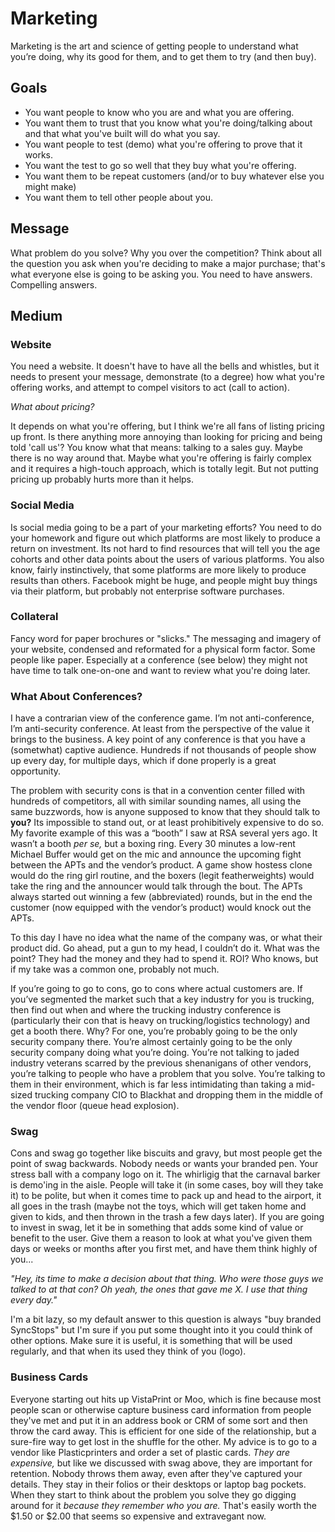# Marketing

Marketing is the art and science of getting people to understand what you’re doing, why its good for them, and to get them to try (and then buy). 

## Goals

* You want people to know who you are and what you are offering.
* You want them to trust that you know what you're doing/talking about and that what you've built will do what you say. 
* You want people to test (demo) what you're offering to prove that it works.
* You want the test to go so well that they buy what you're offering.
* You want them to be repeat customers (and/or to buy whatever else you might make)
* You want them to tell other people about you.

## Message

What problem do you solve? Why you over the competition? Think about all the question you ask when you're deciding to make a major purchase; that's what everyone else is going to be asking you. You need to have answers. Compelling answers. 

## Medium

### Website

You need a website. It doesn't have to have all the bells and whistles, but it needs to present your message, demonstrate (to a degree) how what you're offering works, and attempt to compel visitors to act (call to action). 

*What about pricing?*

It depends on what you're offering, but I think we're all fans of listing pricing up front. Is there anything more annoying than looking for pricing and being told 'call us'? You know what that means: talking to a sales guy. Maybe there is no way around that. Maybe what you're offering is fairly complex and it requires a high-touch approach, which is totally legit. But not putting pricing up probably hurts more than it helps.

### Social Media 

Is social media going to be a part of your marketing efforts? You need to do your homework and figure out which platforms are most likely to produce a return on investment. Its not hard to find resources that will tell you the age cohorts and other data points about the users of various platforms. You also know, fairly instinctively, that some platforms are more likely to produce results than others. Facebook might be huge, and people might buy things via their platform, but probably not enterprise software purchases.

### Collateral

Fancy word for paper brochures or "slicks." The messaging and imagery of your website, condensed and reformated for a physical form factor. Some people like paper. Especially at a conference (see below) they might not have time to talk one-on-one and want to review what you're doing later. 

### What About Conferences?

I have a contrarian view of the conference game. I’m not anti-conference, I’m anti-security conference. At least from the perspective of the value it brings to the business. A key point of any conference is that you have a (sometwhat) captive audience. Hundreds if not thousands of people show up every day, for multiple days, which if done properly is a great opportunity.

The problem with security cons is that in a convention center filled with hundreds of competitors, all with similar sounding names, all using the same buzzwords, how is anyone supposed to know that they should talk to **you?** Its impossible to stand out, or at least prohibitively expensive to do so. My favorite example of this was a “booth” I saw at RSA several yers ago. It wasn’t a booth *per se,* but a boxing ring. Every 30 minutes a low-rent Michael Buffer would get on the mic and announce the upcoming fight between the APTs and the vendor’s product. A game show hostess clone would do the ring girl routine, and the boxers (legit featherweights) would take the ring and the announcer would talk through the bout. The APTs always started out winning a few (abbreviated) rounds, but in the end the customer (now equipped with the vendor’s product) would knock out the APTs.

To this day I have no idea what the name of the company was, or what their product did. Go ahead, put a gun to my head, I couldn’t do it. What was the point? They had the money and they had to spend it. ROI? Who knows, but if my take was a common one, probably not much.

If you’re going to go to cons, go to cons where actual customers are. If you’ve segmented the market such that a key industry for you is trucking, then find out when and where the trucking industry conference is (particularly their con that is heavy on trucking/logistics technology) and get a booth there. Why? For one, you’re probably going to be the only security company there. You’re almost certainly going to be the only security company doing what you’re doing. You’re not talking to jaded industry veterans scarred by the previous shenanigans of other vendors, you’re talking to people who have a problem that you solve. You’re talking to them in their environment, which is far less intimidating than taking a mid-sized trucking company CIO to Blackhat and dropping them in the middle of the vendor floor (queue head explosion).

### Swag

Cons and swag go together like biscuits and gravy, but most people get the point of swag backwards. Nobody needs or wants your branded pen. Your stress ball with a company logo on it. The whirligig that the carnaval barker is demo'ing in the aisle. People will take it (in some cases, boy will they take it) to be polite, but when it comes time to pack up and head to the airport, it all goes in the trash (maybe not the toys, which will get taken home and given to kids, and then thrown in the trash a few days later). If you are going to invest in swag, let it be in something that adds some kind of value or benefit to the user. Give them a reason to look at what you've given them days or weeks or months after you first met, and have them think highly of you...

*"Hey, its time to make a decision about that thing. Who were those guys we talked to at that con? Oh yeah, the ones that gave me X. I use that thing every day."*

I'm a bit lazy, so my default answer to this question is always "buy branded SyncStops" but I'm sure if you put some thought into it you could think of other options. Make sure it is useful, it is something that will be used regularly, and that when its used they think of you (logo).

### Business Cards

Everyone starting out hits up VistaPrint or Moo, which is fine because most people scan or otherwise capture business card information from people they've met and put it in an address book or CRM of some sort and then throw the card away. This is efficient for one side of the relationship, but a sure-fire way to get lost in the shuffle for the other. My advice is to go to a vendor like Plasticprinters and order a set of plastic cards. *They are expensive,* but like we discussed with swag above, they are important for retention. Nobody throws them away, even after they've captured your details. They stay in their folios or their desktops or laptop bag pockets. When they start to think about the problem you solve they go digging around for it *because they remember who you are.* That's easily worth the $1.50 or $2.00 that seems so expensive and extravegant now.
